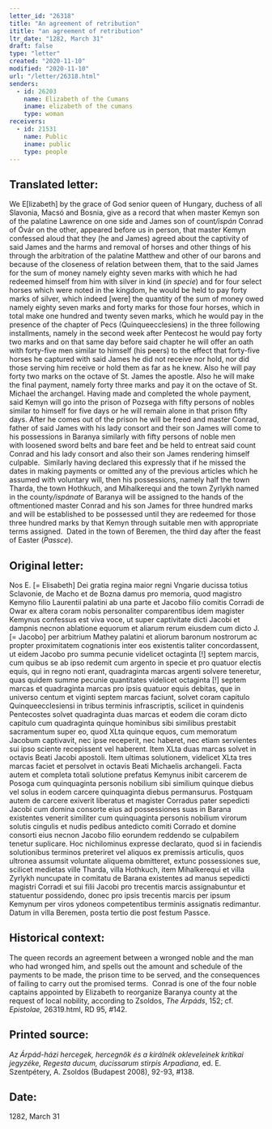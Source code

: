 ```yaml
---
letter_id: "26318"
title: "An agreement of retribution"
ititle: "an agreement of retribution"
ltr_date: "1282, March 31"
draft: false
type: "letter"
created: "2020-11-10"
modified: "2020-11-10"
url: "/letter/26318.html"
senders:
  - id: 26203
    name: Elizabeth of the Cumans
    iname: elizabeth of the cumans
    type: woman
receivers:
  - id: 21531
    name: Public
    iname: public
    type: people
---
```

<h2> Translated letter:</h2><p>We E[lizabeth] by the grace of God senior queen of Hungary, duchess of all Slavonia, Macsó and Bosnia, give as a record that when master Kemyn son of the palatine Lawrence on one side and James son of count<i>/ispán</i> Conrad of Óvár on the other, appeared before us in person, that master Kemyn confessed aloud that they (he and James) agreed about the captivity of said James and the harms and removal of horses and other things of his through the arbitration of the palatine Matthew and other of our barons and because of the closeness of relation between them, that to the said James for the sum of money namely eighty seven marks with which he had redeemed himself from him with silver in kind (<i>in&nbsp;</i><i>specie</i>) and for four select horses which were noted in the kingdom, he would be held&nbsp;to pay forty marks of silver, which indeed [were] the quantity of the sum of money owed namely&nbsp;eighty seven marks and forty marks for those four horses, which in total make one&nbsp;hundred and twenty seven marks, which he would pay in the presence of the chapter of Pecs&nbsp;(Quinqueecclesiens) in the three following installments, namely in the second week&nbsp;after Pentecost he would pay forty two marks and on that same day before&nbsp;said chapter he will offer an oath with forty-five men similar to himself (his peers) to the&nbsp;effect that forty-five horses he captured with said James he did not receive nor hold,&nbsp;nor did those serving him receive or hold them as far as he knew. Also he will pay forty two&nbsp;marks on the octave of St. James the apostle. Also he will make the final payment,&nbsp;namely forty three marks and pay it on the octave of St. Michael the archangel. Having made&nbsp;and completed the whole payment, said Kemyn will go into the prison of Pozsega&nbsp;with fifty persons of nobles similar to himself for five days or he will remain&nbsp;alone in that prison fifty days. After he comes out of the prison he will be freed and&nbsp;master Conrad, father of said James with his lady consort and their son James will&nbsp;come to his possessions in Baranya similarly with fifty persons of noble men with&nbsp;loosened sword belts and bare feet and be held to entreat said count Conrad&nbsp;and his lady consort and also their son James rendering himself culpable.&nbsp;&nbsp;Similarly having declared this expressly that if he missed the dates in&nbsp;making payments or omitted any of the previous articles which he assumed with&nbsp;voluntary will, then his possessions, namely half the town Tharda, the town&nbsp;Hothkuch, and Mihalkerequi and the town Zyrlykh named in the county<i>/ispánate</i> of&nbsp;Baranya will be assigned to the hands of the oftmentioned master Conrad and his son&nbsp;James for three hundred marks and will be established to be possessed until they are&nbsp;redeemed for those three hundred marks by that Kemyn through suitable men with&nbsp;appropriate terms assigned.&nbsp; Dated in the town of Beremen, the third day after the&nbsp;feast of Easter (<i>Passce</i>).</p><h2 class="mt-4"> Original letter:</h2><p>Nos E. [= Elisabeth] Dei gratia regina maior regni Vngarie ducissa totius Sclavonie, de Macho et de Bozna damus pro memoria, quod magistro Kemyno filio Laurentii palatini ab una parte et Jacobo filio comitis Corradi de Owar ex altera coram nobis personaliter comparentibus idem magister Kemynus confessus est viva voce, ut super captivitate dicti Jacobi et dampnis necnon ablatione equorum et aliarum rerum eiusdem cum dicto J. [= Jacobo] per arbitrium Mathey palatini et aliorum baronum nostrorum ac propter proximitatem cognationis inter eos existentis taliter concordassent, ut eidem Jacobo pro summa pecunie videlicet octaginta [!] septem marcis, cum quibus se ab ipso redemit cum argento in specie et pro quatuor electis equis, qui in regno noti erant, quadraginta marcas argenti solvere teneretur, quas quidem summe pecunie quantitates videlicet octaginta [!] septem marcas et quadraginta marcas pro ipsis quatuor equis debitas, que in universo centum et viginti septem marcas faciunt, solvet coram capitulo Quinqueecclesiensi in tribus terminis infrascriptis, scilicet in quindenis Pentecostes solvet quadraginta duas marcas et eodem die coram dicto capitulo cum quadraginta quinque hominibus sibi similibus prestabit sacramentum super eo, quod XLta quinque equos, cum memoratum Jacobum captivavit, nec ipse receperit, nec haberet, nec etiam servientes sui ipso sciente recepissent vel haberent. Item XLta duas marcas solvet in octavis Beati Jacobi apostoli. Item ultimas solutionem, videlicet XLta tres marcas faciet et persolvet in octavis Beati Michaelis archangeli. Facta autem et completa totali solutione prefatus Kemynus inibit carcerem de Posoga cum quinquaginta personis nobilium sibi similium quinque diebus vel solus in eodem carcere quinquaginta diebus permansurus. Postquam autem de carcere exiverit liberatus et magister Corradus pater sepedicti Jacobi cum domina consorte eius ad possessiones suas in Barana existentes venerit similiter cum quinquaginta personis nobilium virorum solutis cingulis et nudis pedibus antedicto comiti Corrado et domine consorti eius necnon Jacobo filio eorundem reddendo se culpabilem tenetur suplicare. Hoc nichilominus expresse declarato, quod si in faciendis solutionibus terminos preteriret vel aliquos ex premissis articulis, quos ultronea assumsit voluntate aliquema obmitteret, extunc possessiones sue, scilicet medietas ville Tharda, villa Hothkuch, item Mihalkerequi et villa Zyrlykh nuncupate in comitatu de Barana existentes ad manus sepedicti magistri Corradi et sui filii Jacobi pro trecentis marcis assignabuntur et statuentur possidendo, donec pro ipsis trecentis marcis per ipsum Kemynum per viros ydoneos competentibus terminis assignatis redimantur. Datum in villa Beremen, posta tertio die post festum Passce.</p><h2 class="mt-4"> Historical context:</h2><p>The queen records an agreement between a wronged noble and the man who had wronged him, and spells out the amount and schedule of the payments to be made, the prison time to be served, and the consequences of failing to carry out the promised terms.&nbsp; Conrad is one of the four noble captains appointed by Elizabeth to reorganize Baranya county at the request of local nobility, according to Zsoldos, <i>The Árpáds</i>, 152; cf. <em>Epistolae,</em> 26319.html, RD 95, #142.</p><h2 class="mt-4"> Printed source:</h2><p><i><span>Az Árpád-házi hercegek, hercegnök és a királnék okleveleinek kritikai jegyzéke, Regesta ducum, ducissarum stirpis Arpadiana</span></i><span>, ed. E. Szentpétery, A. Zsoldos (Budapest 2008), 92-93, #138.</span></p><h2 class="mt-4"> Date:</h2>1282, March 31